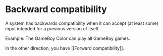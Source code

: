 # Backward compatibility

A system has backwards compatibility when it can accept (at least some) input intended for a previous version of itself.

Example: The GameBoy Color can play all GameBoy games.

In the other direction, you have [[Forward compatibility]].